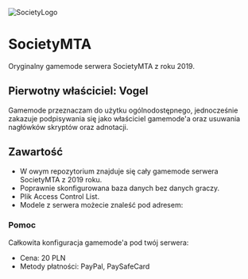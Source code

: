 ![SocietyLogo](https://i.imgur.com/VxrjwQt.png)
# SocietyMTA
Oryginalny gamemode serwera SocietyMTA z roku 2019.

## Pierwotny właściciel: Vogel
Gamemode przeznaczam do użytku ogólnodostępnego, jednocześnie zakazuje podpisywania się jako właściciel gamemode'a oraz usuwania nagłówków skryptów oraz adnotacji.

## Zawartość
* W owym repozytorium znajduje się cały gamemode serwera SocietyMTA z 2019 roku.
* Poprawnie skonfigurowana baza danych bez danych graczy.
* Plik Access Control List.
* Modele z serwera możecie znaleść pod adresem: 

### Pomoc
Całkowita konfiguracja gamemode'a pod twój serwera:
* Cena: 20 PLN
* Metody płatności: PayPal, PaySafeCard
